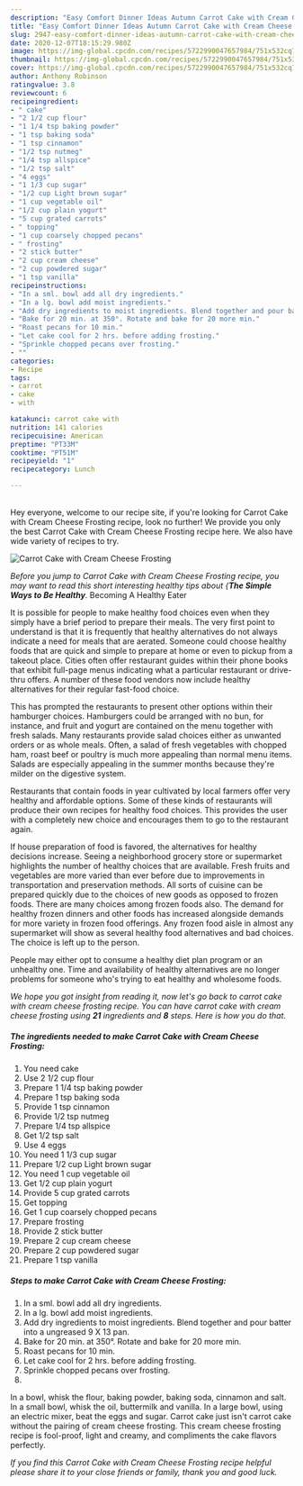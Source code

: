 ```yaml
---
description: "Easy Comfort Dinner Ideas Autumn Carrot Cake with Cream Cheese Frosting"
title: "Easy Comfort Dinner Ideas Autumn Carrot Cake with Cream Cheese Frosting"
slug: 2947-easy-comfort-dinner-ideas-autumn-carrot-cake-with-cream-cheese-frosting
date: 2020-12-07T18:15:29.980Z
image: https://img-global.cpcdn.com/recipes/5722990047657984/751x532cq70/carrot-cake-with-cream-cheese-frosting-recipe-main-photo.jpg
thumbnail: https://img-global.cpcdn.com/recipes/5722990047657984/751x532cq70/carrot-cake-with-cream-cheese-frosting-recipe-main-photo.jpg
cover: https://img-global.cpcdn.com/recipes/5722990047657984/751x532cq70/carrot-cake-with-cream-cheese-frosting-recipe-main-photo.jpg
author: Anthony Robinson
ratingvalue: 3.8
reviewcount: 6
recipeingredient:
- " cake"
- "2 1/2 cup flour"
- "1 1/4 tsp baking powder"
- "1 tsp baking soda"
- "1 tsp cinnamon"
- "1/2 tsp nutmeg"
- "1/4 tsp allspice"
- "1/2 tsp salt"
- "4 eggs"
- "1 1/3 cup sugar"
- "1/2 cup Light brown sugar"
- "1 cup vegetable oil"
- "1/2 cup plain yogurt"
- "5 cup grated carrots"
- " topping"
- "1 cup coarsely chopped pecans"
- " frosting"
- "2 stick butter"
- "2 cup cream cheese"
- "2 cup powdered sugar"
- "1 tsp vanilla"
recipeinstructions:
- "In a sml. bowl add all dry ingredients."
- "In a lg. bowl add moist ingredients."
- "Add dry ingredients to moist ingredients. Blend together and pour batter into a ungreased 9 X 13 pan."
- "Bake for 20 min. at 350°. Rotate and bake for 20 more min."
- "Roast pecans for 10 min."
- "Let cake cool for 2 hrs. before adding frosting."
- "Sprinkle chopped pecans over frosting."
- ""
categories:
- Recipe
tags:
- carrot
- cake
- with

katakunci: carrot cake with 
nutrition: 141 calories
recipecuisine: American
preptime: "PT33M"
cooktime: "PT51M"
recipeyield: "1"
recipecategory: Lunch

---
```

<br>
Hey everyone, welcome to our recipe site, if you're looking for Carrot Cake with Cream Cheese Frosting recipe, look no further! We provide you only the best Carrot Cake with Cream Cheese Frosting recipe here. We also have wide variety of recipes to try.
<br>


![Carrot Cake with Cream Cheese Frosting](https://img-global.cpcdn.com/recipes/5722990047657984/751x532cq70/carrot-cake-with-cream-cheese-frosting-recipe-main-photo.jpg)

<i>Before you jump to Carrot Cake with Cream Cheese Frosting recipe, you may want to read this short interesting healthy tips about {<strong>The Simple Ways to Be Healthy</strong>.</i>
Becoming A Healthy Eater

It is possible for people to make healthy food choices even when they simply have a brief period to prepare their meals. The very first point to understand is that it is frequently that healthy alternatives do not always indicate a need for meals that are aerated. Someone could choose healthy foods that are quick and simple to prepare at home or even to pickup from a takeout place. Cities often offer restaurant guides within their phone books that exhibit full-page menus indicating what a particular restaurant or drive-thru offers. A number of these food vendors now include healthy alternatives for their regular fast-food choice.

 This has prompted the restaurants to present other options within their hamburger choices. Hamburgers could be arranged with no bun, for instance, and fruit and yogurt are contained on the menu together with fresh salads. Many restaurants provide salad choices either as unwanted orders or as whole meals. Often, a salad of fresh vegetables with chopped ham, roast beef or poultry is much more appealing than normal menu items.  Salads are especially appealing in the summer months because they're milder on the digestive system.

Restaurants that contain foods in year cultivated by local farmers offer very healthy and affordable options. Some of these kinds of restaurants will produce their own recipes for healthy food choices.  This provides the user with a completely new choice and encourages them to go to the restaurant again.

If house preparation of food is favored, the alternatives for healthy decisions increase. Seeing a neighborhood grocery store or supermarket highlights the number of healthy choices that are available. Fresh fruits and vegetables are more varied than ever before due to improvements in transportation and preservation methods.  All sorts of cuisine can be prepared quickly due to the choices of new goods as opposed to frozen foods. There are many choices among frozen foods also. The demand for healthy frozen dinners and other foods has increased alongside demands for more variety in frozen food offerings. Any frozen food aisle in almost any supermarket will show as several healthy food alternatives and bad choices. The choice is left up to the person.

People may either opt to consume a healthy diet plan program or an unhealthy one. Time and availability of healthy alternatives are no longer problems for someone who's trying to eat healthy and wholesome foods.


<i>We hope you got insight from reading it, now let's go back to carrot cake with cream cheese frosting recipe. You can have carrot cake with cream cheese frosting using <strong>21</strong> ingredients and <strong>8</strong> steps. Here is how you do that.
</i>

##### The ingredients needed to make Carrot Cake with Cream Cheese Frosting:

1. You need  cake
1. Use 2 1/2 cup flour
1. Prepare 1 1/4 tsp baking powder
1. Prepare 1 tsp baking soda
1. Provide 1 tsp cinnamon
1. Provide 1/2 tsp nutmeg
1. Prepare 1/4 tsp allspice
1. Get 1/2 tsp salt
1. Use 4 eggs
1. You need 1 1/3 cup sugar
1. Prepare 1/2 cup Light brown sugar
1. You need 1 cup vegetable oil
1. Get 1/2 cup plain yogurt
1. Provide 5 cup grated carrots
1. Get  topping
1. Get 1 cup coarsely chopped pecans
1. Prepare  frosting
1. Provide 2 stick butter
1. Prepare 2 cup cream cheese
1. Prepare 2 cup powdered sugar
1. Prepare 1 tsp vanilla


##### Steps to make Carrot Cake with Cream Cheese Frosting:

1. In a sml. bowl add all dry ingredients.
1. In a lg. bowl add moist ingredients.
1. Add dry ingredients to moist ingredients. Blend together and pour batter into a ungreased 9 X 13 pan.
1. Bake for 20 min. at 350°. Rotate and bake for 20 more min.
1. Roast pecans for 10 min.
1. Let cake cool for 2 hrs. before adding frosting.
1. Sprinkle chopped pecans over frosting.
1. 


In a bowl, whisk the flour, baking powder, baking soda, cinnamon and salt. In a small bowl, whisk the oil, buttermilk and vanilla. In a large bowl, using an electric mixer, beat the eggs and sugar. Carrot cake just isn&#39;t carrot cake without the pairing of cream cheese frosting. This cream cheese frosting recipe is fool-proof, light and creamy, and compliments the cake flavors perfectly. 

<i>If you find this Carrot Cake with Cream Cheese Frosting recipe helpful please share it to your close friends or family, thank you and good luck.</i>
